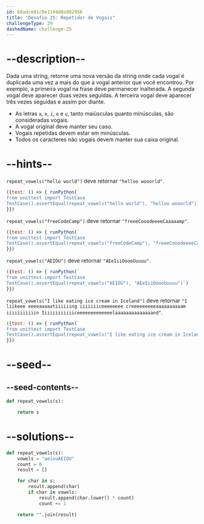 ```yaml
---
id: 68adce01c0e1144d0a902956
title: "Desafio 25: Repetidor de Vogais"
challengeType: 29
dashedName: challenge-25
---
```


# --description--

Dada uma string, retorne uma nova versão da string onde cada vogal é duplicada uma vez a mais do que a vogal anterior que você encontrou. Por exemplo, a primeira vogal na frase deve permanecer inalterada. A segunda vogal deve aparecer duas vezes seguidas. A terceira vogal deve aparecer três vezes seguidas e assim por diante.

- As letras `a`, `e`, `i`, `o` e `u`, tanto maiúsculas quanto minúsculas, são consideradas vogais.
- A vogal original deve manter seu caso.
- Vogais repetidas devem estar em minúsculas.
- Todos os caracteres não vogais devem manter sua caixa original.

# --hints--

`repeat_vowels("hello world")` deve retornar `"helloo wooorld"`.

```js
({test: () => { runPython(`
from unittest import TestCase
TestCase().assertEqual(repeat_vowels("hello world"), "helloo wooorld")`)
}})
```

`repeat_vowels("freeCodeCamp")` deve retornar `"freeeCooodeeeeCaaaaamp"`.

```js
({test: () => { runPython(`
from unittest import TestCase
TestCase().assertEqual(repeat_vowels("freeCodeCamp"), "freeeCooodeeeeCaaaaamp")`)
}})
```

`repeat_vowels("AEIOU")` deve retornar `"AEeIiiOoooUuuuu"`.

```js
({test: () => { runPython(`
from unittest import TestCase
TestCase().assertEqual(repeat_vowels("AEIOU"), "AEeIiiOoooUuuuu")`)
}})
```

`repeat_vowels("I like eating ice cream in Iceland")` deve retornar `"I liikeee eeeeaaaaatiiiiiing iiiiiiiceeeeeeee creeeeeeeeeaaaaaaaaaam iiiiiiiiiiin Iiiiiiiiiiiiceeeeeeeeeeeeelaaaaaaaaaaaaaand"`.

```js
({test: () => { runPython(`
from unittest import TestCase
TestCase().assertEqual(repeat_vowels("I like eating ice cream in Iceland"), "I liikeee eeeeaaaaatiiiiiing iiiiiiiceeeeeeee creeeeeeeeeaaaaaaaaaam iiiiiiiiiiin Iiiiiiiiiiiiceeeeeeeeeeeeelaaaaaaaaaaaaaand")`)
}})
```

# --seed--

## --seed-contents--

```py
def repeat_vowels(s):

    return s
```

# --solutions--

```py
def repeat_vowels(s):
    vowels = "aeiouAEIOU"
    count = 0
    result = []

    for char in s:
        result.append(char)
        if char in vowels:
            result.append(char.lower() * count)
            count += 1

    return "".join(result)
```
